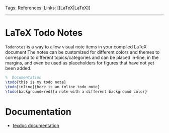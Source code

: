 Tags: 
References: 
Links: [[LaTeX|LaTeX]]

---

# LaTeX Todo Notes

`Todonotes` is a way to allow visual note items in your compiled LaTeX document The notes can be customized for different colors and themes to correspond to different topics/categories and can be placed in-line, in the margins, and even be used as placeholders for figures that have not yet been added. 

```latex
%  Documentation
\todo{this is my todo note}
\todo[inline]{here is an inline todo note}
\todo[background=red]{a note with a different background color}
```

# Documentation

- [texdoc documentation](http://texdoc.net/texmf-dist/doc/latex/todonotes/todonotes.pdf)
